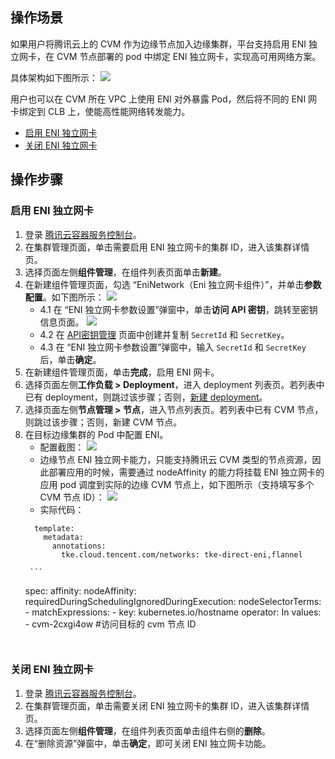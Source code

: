 ## 操作场景
如果用户将腾讯云上的 CVM 作为边缘节点加入边缘集群，平台支持启用 ENI 独立网卡，在 CVM 节点部署的 pod 中绑定 ENI 独立网卡，实现高可用网络方案。

具体架构如下图所示：
![](https://staticintl.cloudcachetci.com/yehe/backend-news/jHRv177_%E4%BC%81%E4%B8%9A%E5%BE%AE%E4%BF%A1%E6%88%AA%E5%9B%BE_20221213174629.png)

用户也可以在 CVM 所在 VPC 上使用 ENI 对外暴露 Pod，然后将不同的 ENI 网卡绑定到 CLB 上，使能高性能网络转发能力。

- [启用 ENI 独立网卡](#openEniNetwork)
- [关闭 ENI 独立网卡](#closeEniNetwork)


## 操作步骤
[](id:openEniNetwork)
### 启用 ENI 独立网卡
1. 登录 [腾讯云容器服务控制台](https://console.cloud.tencent.com/tke2)。
2. 在集群管理页面，单击需要启用 ENI 独立网卡的集群 ID，进入该集群详情页。
3. 选择页面左侧**组件管理**，在组件列表页面单击**新建**。
4. 在新建组件管理页面，勾选 “EniNetwork（Eni 独立网卡组件）”，并单击**参数配置**。如下图所示：
![](https://staticintl.cloudcachetci.com/yehe/backend-news/u4y5540_%E4%BC%81%E4%B8%9A%E5%BE%AE%E4%BF%A1%E6%88%AA%E5%9B%BE_20221215152903.png)
   - 4.1 在 “ENI 独立网卡参数设置”弹窗中，单击**访问 API 密钥**，跳转至密钥信息页面。
![](https://staticintl.cloudcachetci.com/yehe/backend-news/NLLQ837_%E4%BC%81%E4%B8%9A%E5%BE%AE%E4%BF%A1%E6%88%AA%E5%9B%BE_20221215153236.png)
   - 4.2 在 [API密钥管理](https://console.cloud.tencent.com/cam/capi) 页面中创建并复制 `SecretId` 和 `SecretKey`。
   - 4.3 在 “ENI 独立网卡参数设置”弹窗中，输入 `SecretId` 和 `SecretKey` 后，单击**确定**。
5. 在新建组件管理页面，单击**完成**，启用 ENI 网卡。
6. 选择页面左侧**工作负载 > Deployment**，进入 deployment 列表页。若列表中已有 deployment，则跳过该步骤；否则，[新建 deployment](https://intl.cloud.tencent.com/document/product/457/30662)。
7. 选择页面左侧**节点管理 > 节点**，进入节点列表页。若列表中已有 CVM 节点，则跳过该步骤；否则，新建 CVM 节点。
8. 在目标边缘集群的 Pod 中配置 ENI。
   - 配置截图：
![](https://qcloudimg.tencent-cloud.cn/raw/28b00f69d3aa4247102fa7b8e03cd72a.png)
   - 边缘节点 ENI 独立网卡能力，只能支持腾讯云 CVM 类型的节点资源，因此部署应用的时候，需要通过 nodeAffinity 的能力将挂载 ENI 独立网卡的应用 pod 调度到实际的边缘 CVM 节点上，如下图所示（支持填写多个 CVM 节点 ID）：
![](https://qcloudimg.tencent-cloud.cn/raw/38e0083ed702a65a2d95b9619364fc58.png)
   - 实际代码：
    ```
      template:
        metadata:
          annotations:
            tke.cloud.tencent.com/networks: tke-direct-eni,flannel
    ```
		```
   	 spec:
   	   affinity:
   	     nodeAffinity:
   	       requiredDuringSchedulingIgnoredDuringExecution:
   	         nodeSelectorTerms:
   	         - matchExpressions:
   	           - key: kubernetes.io/hostname
   	             operator: In
   	             values:
   	             - cvm-2cxgi4ow #访问目标的 cvm 节点 ID
    ```
   

[](id:closeEniNetwork)
### 关闭 ENI 独立网卡
1. 登录 [腾讯云容器服务控制台](https://console.cloud.tencent.com/tke2)。
2. 在集群管理页面，单击需要关闭 ENI 独立网卡的集群 ID，进入该集群详情页。
3. 选择页面左侧**组件管理**，在组件列表页面单击组件右侧的**删除**。
4. 在“删除资源”弹窗中，单击**确定**，即可关闭 ENI 独立网卡功能。
